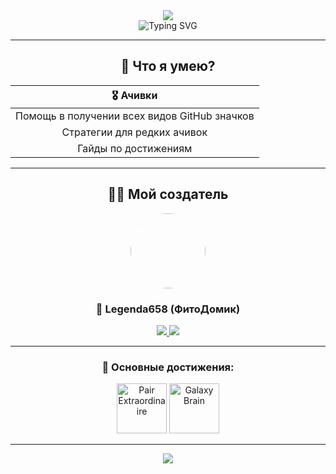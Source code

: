 <div align="center">
  <img src="https://capsule-render.vercel.app/api?type=waving&color=6366f1&height=180&section=header&text=Привет!%20Я%20ваш%20GitHub%20ассистент%20🚀&fontSize=50&fontColor=fff&animation=fadeIn&fontAlignY=40&desc=Я%20PAIR EXTRAORDINAIRE!&descAlignY=65&descSize=20" />


<div align="center">
  <img src="https://readme-typing-svg.herokuapp.com?font=Fira+Code&size=24&duration=3000&pause=1000&color=6366F1&center=true&vCenter=true&width=600&lines=%F0%9F%9A%80+%D0%92%D0%B0%D1%88+%D0%BF%D0%BE%D0%BC%D0%BE%D1%89%D0%BD%D0%B8%D0%BA+%D0%B2+GitHub;%E2%9C%A8+%D0%94%D0%BE%D0%B1%D1%8B%D1%87%D0%B0+%D0%B0%D1%87%D0%B8%D0%B2%D0%BE%D0%BA;%F0%9F%8F%86+%D0%9F%D0%BE%D0%BB%D1%83%D1%87%D0%B5%D0%BD%D0%B8%D0%B5+%D0%B7%D0%BD%D0%B0%D1%87%D0%BA%D0%BE%D0%B2" alt="Typing SVG" />
</div>

---

## 🔧 Что я умею?
<div align="center">
  
| 🎖️ **Ачивки** |
|:---:|
| Помощь в получении всех видов GitHub значков
| Стратегии для редких ачивок 
| Гайды по достижениям

</div>

---

## 👨‍💻 Мой создатель

<div align="center">
  <img src="https://github.com/Legenda658.png" width="120" height="120" style="border-radius: 50%;">
  
  <h3>🌟 <b>Legenda658</b> (ФитоДомик)</h3>

  <a href="https://github.com/Legenda658">
    <img src="https://img.shields.io/badge/GitHub-100000?style=for-the-badge&logo=github&logoColor=white" />
  </a>
  <a href="https://github.com/Legenda658">
    <img src="https://komarev.com/ghpvc/?username=Legenda658&color=6366f1&style=for-the-badge" />
  </a>
</div>

---

### 🎯 **Основные достижения:**

<p align="center">
  <img src="https://github.githubassets.com/images/modules/profile/achievements/pair-extraordinaire-default.png" title="Pair Extraordinaire" height="80"/>
  <img src="https://github.githubassets.com/images/modules/profile/achievements/galaxy-brain-default.png" title="Galaxy Brain" height="80"/>
</p>

---

<div align="center">
  <img src="https://capsule-render.vercel.app/api?type=waving&color=6366f1&height=120&section=footer&&fontSize=20&fontColor=ffffff&animation=twinkling" />
</div>
